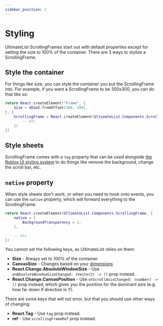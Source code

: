 ```yaml
---
sidebar_position: 1
---
```

# Styling
UltimateList ScrollingFrames start out with default properties except for setting the size to 100% of the container. There are 3 ways to stylize a ScrollingFrame.

## Style the container

For things like size, you can style the container you put the ScrollingFrame into. For example, if you want a ScrollingFrame to be 300x300, you can do that like so:

```lua
return React.createElement("Frame", {
    Size = UDim2.fromOffset(300, 300),
}, {
    ScrollingFrame = React.createElement(UltimateList.Components.ScrollingFrame, {
        -- etc
    })
})
```

## Style sheets

ScrollingFrame comes with a `tag` property that can be used alongside [the Roblox UI styling system](https://create.roblox.com/docs/ui/styling) to do things like remove the background, change the scroll bar, etc.

## `native` property

When style sheets don't work, or when you need to hook onto events, you can use the `native` property, which will forward everything to the ScrollingFrame:

```lua
return React.createElement(UltimateList.Components.ScrollingFrame, {
    native = {
        BackgroundTransparency = 1,
    },

    -- etc
})
```

You cannot set the following keys, as UltimateList relies on them:
- **Size** - Always set to 100% of the container
- **CanvasSize** - Changes based on your [dimensions](../core-concepts/dimensions)
- **React.Change.AbsoluteWindowSize** - Use `onAbsoluteWindowSizeChanged: (Vector2) -> ()` prop instead.
- **React.Change.CanvasPosition** - Use `onScrollAxisChanged: (number) -> ()` prop instead, which gives you the position for the dominant axis (e.g. how far down if direction is Y).

There are some keys that will not error, but that you should use other ways of changing:
- **React.Tag** - Use `tag` prop instead.
- **ref** - Use `scrollingFrameRef` prop instead.
